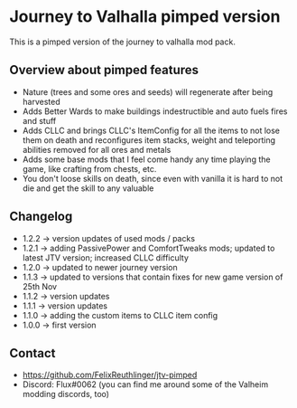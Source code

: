 # Journey to Valhalla pimped version

This is a pimped version of the journey to valhalla mod pack.

## Overview about pimped features

* Nature (trees and some ores and seeds) will regenerate after being harvested
* Adds Better Wards to make buildings indestructible and auto fuels fires and stuff
* Adds CLLC and brings CLLC's ItemConfig for all the items to not lose them on 
death and reconfigures item stacks, weight and teleporting abilities removed for all ores and metals
* Adds some base mods that I feel come handy any time playing the game, like crafting from chests, etc.
* You don't loose skills on death, since even with vanilla it is hard to not die and get the skill to any 
valuable 

## Changelog

* 1.2.2 -> version updates of used mods / packs
* 1.2.1 -> adding PassivePower and ComfortTweaks mods; updated to latest JTV version; increased CLLC difficulty
* 1.2.0 -> updated to newer journey version
* 1.1.3 -> updated to versions that contain fixes for new game version of 25th Nov
* 1.1.2 -> version updates
* 1.1.1 -> version updates
* 1.1.0 -> adding the custom items to CLLC item config
* 1.0.0 -> first version

## Contact

* https://github.com/FelixReuthlinger/jtv-pimped
* Discord: Flux#0062 (you can find me around some of the Valheim modding discords, too)
